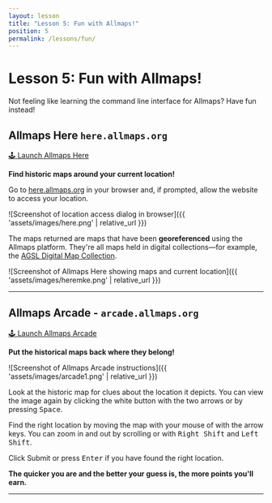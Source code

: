 ```yaml
---
layout: lesson
title: "Lesson 5: Fun with Allmaps!"
position: 5
permalink: /lessons/fun/
---
```


# Lesson 5: Fun with Allmaps!

Not feeling like learning the command line interface for Allmaps? Have fun instead!

## Allmaps Here `here.allmaps.org`

<a class="btn" href="https://here.allmaps.org">🕹️ Launch Allmaps Here</a>

**Find historic maps around your current location!**

Go to [here.allmaps.org](https://here.allmaps.org) in your browser and, if prompted, allow the website to access your location.

![Screenshot of location access dialog in browser]({{ 'assets/images/here.png' | relative_url }})

The maps returned are maps that have been **georeferenced** using the Allmaps platform. They're all maps held in digital collections—for example,
the [AGSL Digital Map Collection](https://uwm.edu/lib-collections/agsl-digital-map-collection/).

![Screenshot of Allmaps Here showing maps and current location]({{ 'assets/images/heremke.png' | relative_url }})

---

## Allmaps Arcade - `arcade.allmaps.org`

<a class="btn" href="https://arcade.allmaps.org">🕹️ Launch Allmaps Arcade</a>

**Put the historical maps back where they belong!**

![Screenshot of Allmaps Arcade instructions]({{ 'assets/images/arcade1.png' | relative_url }})

Look at the historic map for clues about the location it depicts. You can view the image again by clicking the white button with the two arrows or by pressing <kbd>Space</kbd>.

Find the right location by moving the map with your mouse of with the arrow keys. You can zoom in and out by scrolling or with <kbd>Right Shift</kbd> and <kbd>Left Shift</kbd>.

Click Submit or press <kbd>Enter</kbd> if you have found the right location.

**The quicker you are and the better your guess is, the more points you'll earn.**

---
